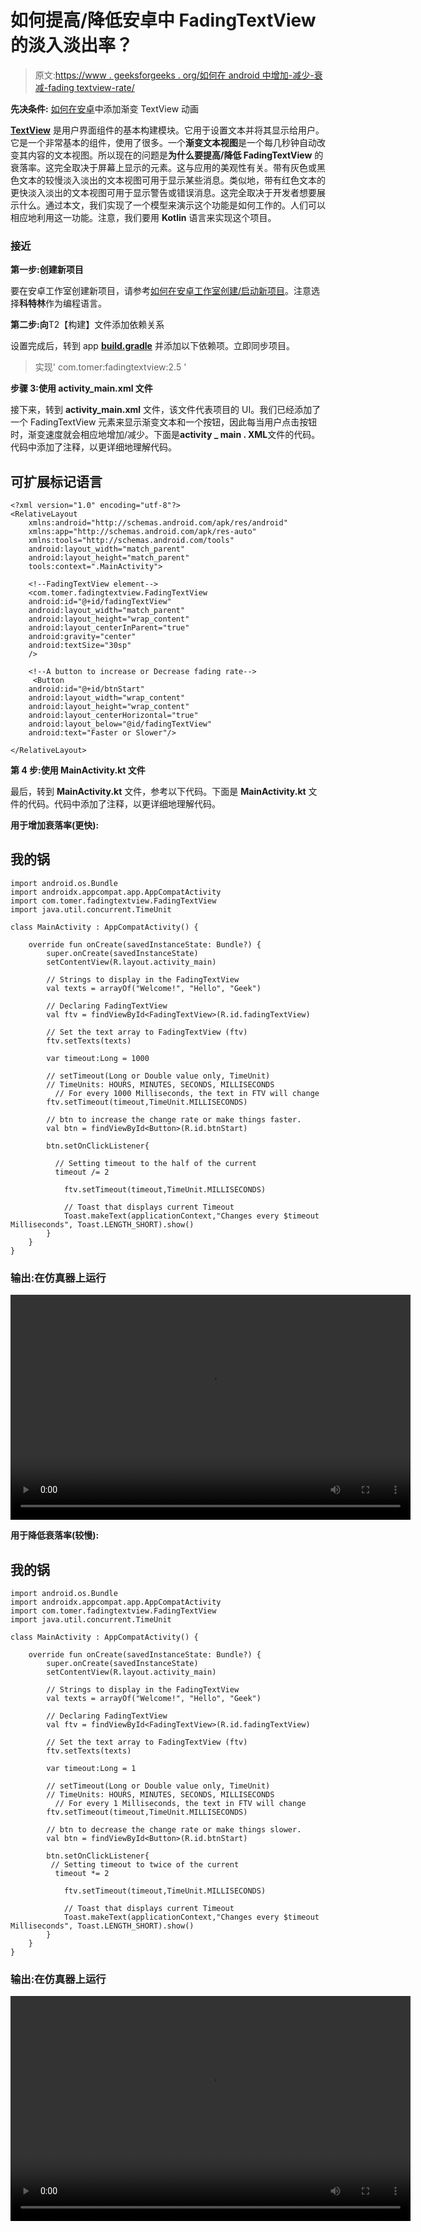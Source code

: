 # 如何提高/降低安卓中 FadingTextView 的淡入淡出率？

> 原文:[https://www . geeksforgeeks . org/如何在 android 中增加-减少-衰减-fading textview-rate/](https://www.geeksforgeeks.org/how-to-increase-decrease-fading-rate-of-fadingtextview-in-android/)

**先决条件:** [如何在安卓](https://www.geeksforgeeks.org/how-to-add-fading-textview-animation-in-android/)中添加渐变 TextView 动画

[**TextView**](https://www.geeksforgeeks.org/textview-widget-in-android-using-java-with-examples/) 是用户界面组件的基本构建模块。它用于设置文本并将其显示给用户。它是一个非常基本的组件，使用了很多。一个**渐变文本视图**是一个每几秒钟自动改变其内容的文本视图。所以现在的问题是**为什么要提高/降低 FadingTextView** 的衰落率。这完全取决于屏幕上显示的元素。这与应用的美观性有关。带有灰色或黑色文本的较慢淡入淡出的文本视图可用于显示某些消息。类似地，带有红色文本的更快淡入淡出的文本视图可用于显示警告或错误消息。这完全取决于开发者想要展示什么。通过本文，我们实现了一个模型来演示这个功能是如何工作的。人们可以相应地利用这一功能。注意，我们要用 **Kotlin** 语言来实现这个项目。

### 接近

**第一步:创建新项目**

要在安卓工作室创建新项目，请参考[如何在安卓工作室创建/启动新项目](https://www.geeksforgeeks.org/android-how-to-create-start-a-new-project-in-android-studio/)。注意选择**科特林**作为编程语言。

**第二步:向**T2【构建】文件添加依赖关系

设置完成后，转到 app [**build.gradle**](https://www.geeksforgeeks.org/android-build-gradle/) 并添加以下依赖项。立即同步项目。

> 实现' com.tomer:fadingtextview:2.5 '

**步骤 3:使用 activity_main.xml 文件**

接下来，转到 **activity_main.xml** 文件，该文件代表项目的 UI。我们已经添加了一个 FadingTextView 元素来显示渐变文本和一个按钮，因此每当用户点击按钮时，渐变速度就会相应地增加/减少。下面是**activity _ main . XML**文件的代码。代码中添加了注释，以更详细地理解代码。

## 可扩展标记语言

```
<?xml version="1.0" encoding="utf-8"?>
<RelativeLayout 
    xmlns:android="http://schemas.android.com/apk/res/android"
    xmlns:app="http://schemas.android.com/apk/res-auto"
    xmlns:tools="http://schemas.android.com/tools"
    android:layout_width="match_parent"
    android:layout_height="match_parent"
    tools:context=".MainActivity">

    <!--FadingTextView element-->
    <com.tomer.fadingtextview.FadingTextView
    android:id="@+id/fadingTextView"
    android:layout_width="match_parent"
    android:layout_height="wrap_content"
    android:layout_centerInParent="true"
    android:gravity="center"
    android:textSize="30sp"
    />

    <!--A button to increase or Decrease fading rate-->  
     <Button
    android:id="@+id/btnStart"
    android:layout_width="wrap_content"
    android:layout_height="wrap_content"
    android:layout_centerHorizontal="true"
    android:layout_below="@id/fadingTextView"
    android:text="Faster or Slower"/>

</RelativeLayout>
```

**第 4 步:使用 MainActivity.kt 文件**

最后，转到 **MainActivity.kt** 文件，参考以下代码。下面是 **MainActivity.kt** 文件的代码。代码中添加了注释，以更详细地理解代码。

**用于增加衰落率(更快):**

## 我的锅

```
import android.os.Bundle
import androidx.appcompat.app.AppCompatActivity
import com.tomer.fadingtextview.FadingTextView
import java.util.concurrent.TimeUnit

class MainActivity : AppCompatActivity() {

    override fun onCreate(savedInstanceState: Bundle?) {
        super.onCreate(savedInstanceState)
        setContentView(R.layout.activity_main)

        // Strings to display in the FadingTextView
        val texts = arrayOf("Welcome!", "Hello", "Geek")

        // Declaring FadingTextView
        val ftv = findViewById<FadingTextView>(R.id.fadingTextView)

        // Set the text array to FadingTextView (ftv)
        ftv.setTexts(texts)

        var timeout:Long = 1000

        // setTimeout(Long or Double value only, TimeUnit)
        // TimeUnits: HOURS, MINUTES, SECONDS, MILLISECONDS
          // For every 1000 Milliseconds, the text in FTV will change
        ftv.setTimeout(timeout,TimeUnit.MILLISECONDS)

        // btn to increase the change rate or make things faster.
        val btn = findViewById<Button>(R.id.btnStart)

        btn.setOnClickListener{

          // Setting timeout to the half of the current
          timeout /= 2

            ftv.setTimeout(timeout,TimeUnit.MILLISECONDS)

            // Toast that displays current Timeout
            Toast.makeText(applicationContext,"Changes every $timeout Milliseconds", Toast.LENGTH_SHORT).show()
        } 
    }
}
```

### **输出:在仿真器上运行**

<video class="wp-video-shortcode" id="video-496167-1" width="640" height="360" preload="metadata" controls=""><source type="video/mp4" src="https://media.geeksforgeeks.org/wp-content/uploads/20201001102748/Fast.mp4?_=1">[https://media.geeksforgeeks.org/wp-content/uploads/20201001102748/Fast.mp4](https://media.geeksforgeeks.org/wp-content/uploads/20201001102748/Fast.mp4)</video>

**用于降低衰落率(较慢):**

## 我的锅

```
import android.os.Bundle
import androidx.appcompat.app.AppCompatActivity
import com.tomer.fadingtextview.FadingTextView
import java.util.concurrent.TimeUnit

class MainActivity : AppCompatActivity() {

    override fun onCreate(savedInstanceState: Bundle?) {
        super.onCreate(savedInstanceState)
        setContentView(R.layout.activity_main)

        // Strings to display in the FadingTextView
        val texts = arrayOf("Welcome!", "Hello", "Geek")

        // Declaring FadingTextView
        val ftv = findViewById<FadingTextView>(R.id.fadingTextView)

        // Set the text array to FadingTextView (ftv)
        ftv.setTexts(texts)

        var timeout:Long = 1

        // setTimeout(Long or Double value only, TimeUnit)
        // TimeUnits: HOURS, MINUTES, SECONDS, MILLISECONDS
          // For every 1 Milliseconds, the text in FTV will change
        ftv.setTimeout(timeout,TimeUnit.MILLISECONDS)

        // btn to decrease the change rate or make things slower.
        val btn = findViewById<Button>(R.id.btnStart)

        btn.setOnClickListener{
         // Setting timeout to twice of the current 
          timeout *= 2

            ftv.setTimeout(timeout,TimeUnit.MILLISECONDS)

            // Toast that displays current Timeout
            Toast.makeText(applicationContext,"Changes every $timeout Milliseconds", Toast.LENGTH_SHORT).show()
        }
    }
}
```

### **输出:在仿真器上运行**

<video class="wp-video-shortcode" id="video-496167-2" width="640" height="360" preload="metadata" controls=""><source type="video/mp4" src="https://media.geeksforgeeks.org/wp-content/uploads/20201001102834/Slow.mp4?_=2">[https://media.geeksforgeeks.org/wp-content/uploads/20201001102834/Slow.mp4](https://media.geeksforgeeks.org/wp-content/uploads/20201001102834/Slow.mp4)</video>